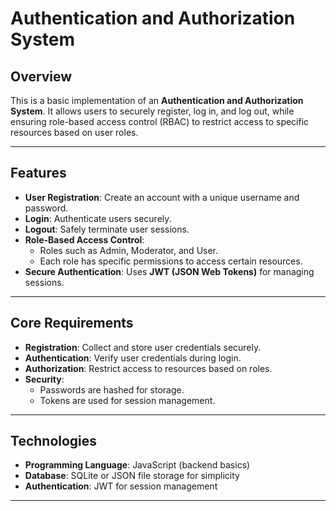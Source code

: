 # Authentication and Authorization System

## **Overview**
This is a basic implementation of an **Authentication and Authorization System**. It allows users to securely register, log in, and log out, while ensuring role-based access control (RBAC) to restrict access to specific resources based on user roles.

---

## **Features**
- **User Registration**: Create an account with a unique username and password.
- **Login**: Authenticate users securely.
- **Logout**: Safely terminate user sessions.
- **Role-Based Access Control**:
  - Roles such as Admin, Moderator, and User.
  - Each role has specific permissions to access certain resources.
- **Secure Authentication**: Uses **JWT (JSON Web Tokens)** for managing sessions.

---

## **Core Requirements**
- **Registration**: Collect and store user credentials securely.
- **Authentication**: Verify user credentials during login.
- **Authorization**: Restrict access to resources based on roles.
- **Security**: 
  - Passwords are hashed for storage.
  - Tokens are used for session management.

---

## **Technologies**
- **Programming Language**: JavaScript (backend basics)
- **Database**: SQLite or JSON file storage for simplicity
- **Authentication**: JWT for session management

---

